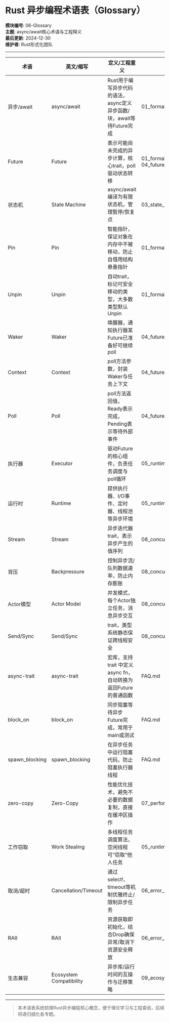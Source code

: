 # Rust 异步编程术语表（Glossary）

**模块编号**: 06-Glossary  
**主题**: async/await核心术语与工程释义  
**最后更新**: 2024-12-30  
**维护者**: Rust形式化团队

---

| 术语         | 英文/缩写      | 定义/工程意义                                                                 | 交叉借用 |
|--------------|---------------|------------------------------------------------------------------------------|----------|
| 异步/await   | async/await    | Rust用于编写异步代码的语法，async定义异步函数/块，await等待Future完成         | 01_formal_async_system.md |
| Future       | Future         | 表示可能尚未完成的异步计算，核心trait，poll驱动状态转移                      | 01_formal_async_system.md, 04_future_execution.md |
| 状态机       | State Machine  | async/await编译为有限状态机，管理暂停/恢复点                                 | 03_state_machine_theory.md |
| Pin          | Pin            | 智能指针，保证对象在内存中不被移动，防止自借用结构悬垂指针                    | 01_formal_async_system.md |
| Unpin        | Unpin          | 自动trait，标记可安全移动的类型，大多数类型默认Unpin                         | 01_formal_async_system.md |
| Waker        | Waker          | 唤醒器，通知执行器某Future已准备好可继续poll                                  | 04_future_execution.md |
| Context      | Context        | poll方法参数，封装Waker与任务上下文                                          | 04_future_execution.md |
| Poll         | Poll           | poll方法返回值，Ready表示完成，Pending表示等待外部事件                        | 04_future_execution.md |
| 执行器       | Executor       | 驱动Future的核心组件，负责任务调度与poll循环                                 | 05_runtime_system.md |
| 运行时       | Runtime        | 提供执行器、I/O事件、定时器、线程池等异步环境                                | 05_runtime_system.md |
| Stream       | Stream         | 异步迭代器trait，表示异步产生的值序列                                        | 08_concurrency_patterns.md |
| 背压         | Backpressure   | 控制异步流/队列数据速率，防止内存膨胀                                        | 08_concurrency_patterns.md |
| Actor模型    | Actor Model    | 并发模式，每个Actor独立任务，消息异步交互                                    | 08_concurrency_patterns.md |
| Send/Sync    | Send/Sync      | trait，类型系统静态保证跨线程安全                                            | 08_concurrency_patterns.md |
| async-trait  | async-trait    | 宏库，支持trait 中定义async fn，自动转换为返回Future的普通函数                 | FAQ.md |
| block_on     | block_on       | 同步阻塞等待异步Future完成，常用于main或测试                                 | FAQ.md |
| spawn_blocking | spawn_blocking | 在异步任务中运行阻塞代码，防止阻塞执行器线程                                 | FAQ.md |
| zero-copy    | Zero-Copy      | 性能优化技术，避免不必要的数据复制，直接在缓冲区操作                          | 07_performance_optimization.md |
| 工作窃取     | Work Stealing  | 多线程任务调度算法，空闲线程可“窃取”他人任务                                 | 05_runtime_system.md |
| 取消/超时    | Cancellation/Timeout | 通过select!、timeout等机制优雅终止/限制异步任务                             | 06_error_handling.md |
| RAII         | RAII           | 资源获取即初始化，结合Drop确保异常/取消下资源安全释放                        | 06_error_handling.md |
| 生态兼容     | Ecosystem Compatibility | 异步库/运行时间的互操作与迁移策略                                    | 09_ecosystem_integration.md |

---

> 本术语表系统梳理Rust异步编程核心概念，便于理论学习与工程查阅，后续将递归细化各专题。
